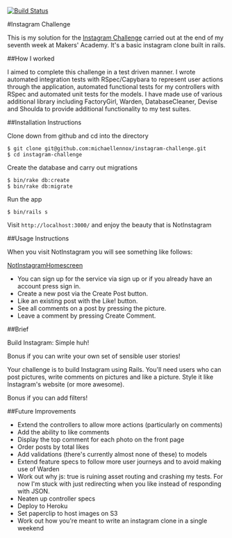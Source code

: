 [![Build Status](https://travis-ci.org/michaellennox/instagram-challenge.svg?branch=master)](https://travis-ci.org/michaellennox/instagram-challenge)

#Instagram Challenge

This is my solution for the [Instagram Challenge](https://github.com/michaellennox/instagram-challenge/blob/master/MAKERS_README.md) carried out at the end of my seventh week at Makers' Academy. It's a basic instagram clone built in rails.

##How I worked

I aimed to complete this challenge in a test driven manner. I wrote automated integration tests with RSpec/Capybara to represent user actions through the application, automated functional tests for my controllers with RSpec and automated unit tests for the models. I have made use of various additional library including FactoryGirl, Warden, DatabaseCleaner, Devise and Shoulda to provide additional functionality to my test suites.

##Installation Instructions

Clone down from github and cd into the directory

```
$ git clone git@github.com:michaellennox/instagram-challenge.git
$ cd instagram-challenge
```

Create the database and carry out migrations

```
$ bin/rake db:create
$ bin/rake db:migrate
```

Run the app

```
$ bin/rails s
```

Visit `http://localhost:3000/` and enjoy the beauty that is NotInstagram

##Usage Instructions

When you visit NotInstagram you will see something like follows:

[NotInstagramHomescreen](http://i.imgur.com/iRTAjzp.png)

* You can sign up for the service via sign up or if you already have an account press sign in.
* Create a new post via the Create Post button.
* Like an existing post with the Like! button.
* See all comments on a post by pressing the picture.
* Leave a comment by pressing Create Comment.

##Brief

Build Instagram: Simple huh!

Bonus if you can write your own set of sensible user stories!

Your challenge is to build Instagram using Rails. You'll need users who can post pictures, write comments on pictures and like a picture. Style it like Instagram's website (or more awesome).

Bonus if you can add filters!

##Future Improvements

* Extend the controllers to allow more actions (particularly on comments)
* Add the ability to like comments
* Display the top comment for each photo on the front page
* Order posts by total likes
* Add validations (there's currently almost none of these) to models
* Extend feature specs to follow more user journeys and to avoid making use of Warden
* Work out why js: true is ruining asset routing and crashing my tests. For now I'm stuck with just redirecting when you like instead of responding with JSON.
* Neaten up controller specs
* Deploy to Heroku
* Set paperclip to host images on S3
* Work out how you're meant to write an instagram clone in a single weekend
